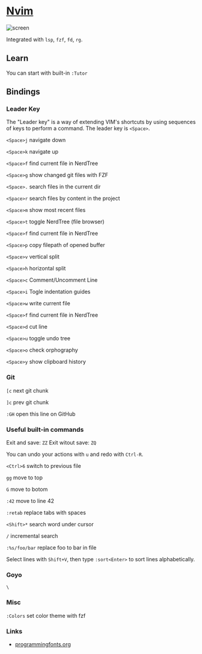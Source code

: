 # [Nvim](https://github.com/ksevelyar/idempotent-desktop/blob/master/modules/packages/nvim.nix)

![screen](https://i.imgur.com/fhAtYZY.png)

Integrated with `lsp`, `fzf`, `fd`, `rg`.

## Learn

You can start with built-in `:Tutor`

## Bindings

### Leader Key

The "Leader key" is a way of extending VIM's shortcuts by using sequences of keys to perform a command. The leader key is `<Space>`.

`<Space>j` navigate down

`<Space>k` navigate up

`<Space>f` find current file in NerdTree

`<Space>g` show changed git files with FZF

`<Space>.` search files in the current dir

`<Space>r` search files by content in the project

`<Space>m` show most recent files

`<Space>t` toggle NerdTree (file browser)

`<Space>f` find current file in NerdTree

`<Space>p` copy filepath of opened buffer

`<Space>v` vertical split

`<Space>h` horizontal split

`<Space>c` Comment/Uncomment Line

`<Space>i` Togle indentation guides

`<Space>w` write current file

`<Space>f` find current file in NerdTree

`<Space>d` cut line

`<Space>u` toggle undo tree

`<Space>o` check orphography

`<Space>y` show clipboard history

### Git

`[c` next git chunk

`]c` prev git chunk

`:GH` open this line on GitHub

### Useful built-in commands

Exit and save: `ZZ`
Exit witout save: `ZQ`

You can undo your actions with `u` and redo with `Ctrl-R`.

`<Ctrl>6` switch to previous file

`gg` move to top

`G` move to botom

`:42` move to line 42

`:retab` replace tabs with spaces

`<Shift>*` search word under cursor

`/` incremental search

`:%s/foo/bar` replace foo to bar in file

Select lines with `Shift+V`, then type `:sort<Enter>` to sort lines alphabetically.

### Goyo

`\`

### Misc

`:Colors` set color theme with fzf

### Links

- [programmingfonts.org](https://www.programmingfonts.org/)

